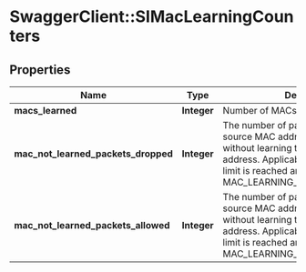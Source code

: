 # SwaggerClient::SIMacLearningCounters

## Properties
Name | Type | Description | Notes
------------ | ------------- | ------------- | -------------
**macs_learned** | **Integer** | Number of MACs learned | [optional] 
**mac_not_learned_packets_dropped** | **Integer** | The number of packets with unknown source MAC address that are dropped without learning the source MAC address. Applicable only when the MAC limit is reached and MAC Limit policy is MAC_LEARNING_LIMIT_POLICY_DROP. | [optional] 
**mac_not_learned_packets_allowed** | **Integer** | The number of packets with unknown source MAC address that are dispatched without learning the source MAC address. Applicable only when the MAC limit is reached and MAC Limit policy is MAC_LEARNING_LIMIT_POLICY_ALLOW. | [optional] 


